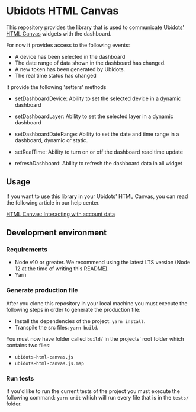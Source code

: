 # Ubidots HTML Canvas

This repository provides the library that is used to communicate
[Ubidots' HTML Canvas](https://help.ubidots.com/en/articles/754634-html-canvas-widget-examples) widgets with the
dashboard.

For now it provides access to the following events:

- A device has been selected in the dashboard
- The date range of data shown in the dashboard has changed.
- A new token has been generated by Ubidots.
- The real time status has changed

It provide the following 'setters' methods

- setDashboardDevice: Ability to set the selected device in a dynamic dashboard

- setDashboardLayer: Ability to set the selected layer in a dynamic dashboard

- setDashboardDateRange: Ability to set the date and time range in a dashboard, dynamic or static.

- setRealTime: Ability to turn on or off the dashboard read time update

- refreshDashboard: Ability to refresh the dashboard  data in all widget

## Usage

If you want to use this library in your Ubidots' HTML Canvas, you can read the following article in our help center.

[HTML Canvas: Interacting with account data](https://help.ubidots.com/en/articles/2508317-html-canvas-interacting-with-account-data)

## Development environment

### Requirements

- Node v10 or greater. We recommend using the latest LTS version (Node 12 at the time of writing this README).
- Yarn

### Generate production file

After you clone this repository in your local machine you must execute the following steps in order to generate the
production file:

- Install the dependencies of the project: `yarn install`.
- Transpile the src files: `yarn build`.

You must now have folder called `build/` in the projects' root folder which contains two files:

- `ubidots-html-canvas.js`
- `ubidots-html-canvas.js.map`

### Run tests

If you'd like to run the current tests of the project you must execute the following command: `yarn unit` which will
run every file that is in the `tests/` folder.
